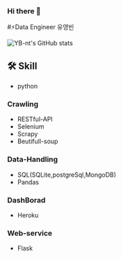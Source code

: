 ### Hi there 👋

<!--
**YB-nt/YB-nt** is a ✨ _special_ ✨ repository because its `README.md` (this file) appears on your GitHub profile.

Here are some ideas to get you started:

- 🔭 I’m currently working on ...
- 🌱 I’m currently learning ...
- 👯 I’m looking to collaborate on ...
- 🤔 I’m looking for help with ...
- 💬 Ask me about ...
- 📫 How to reach me: ...
- 😄 Pronouns: ...
- ⚡ Fun fact: ...
-->
#⚡Data Engineer 유영빈

![YB-nt's GitHub stats](https://github-readme-stats.vercel.app/api?username=YB-nt&show_icons=true&theme=transparent)

## 🛠 Skill 

  - python 
  
### Crawling 

  - RESTful-API
  - Selenium 
  - Scrapy 
  - Beutifull-soup 
  
### Data-Handling 

  - SQL(SQLite,postgreSql,MongoDB)
  - Pandas

### DashBorad 

  - Heroku 
  
### Web-service

  - Flask
